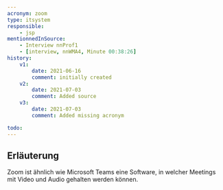 ```yaml
---
acronym: zoom
type: itsystem
responsible:
    - jsp
mentionnedInSource: 
    - Interview nnProf1
    - [interview, nnWMA4, Minute 00:38:26]
history:
    v1:
        date: 2021-06-16
        comment: initially created
    v2:
        date: 2021-07-03
        comment: Added source
    v3:
        date: 2021-07-03
        comment: Added missing acronym

todo:
---
```


## Erläuterung

Zoom ist ähnlich wie Microsoft Teams eine Software, in welcher Meetings mit Video und Audio gehalten werden können.

